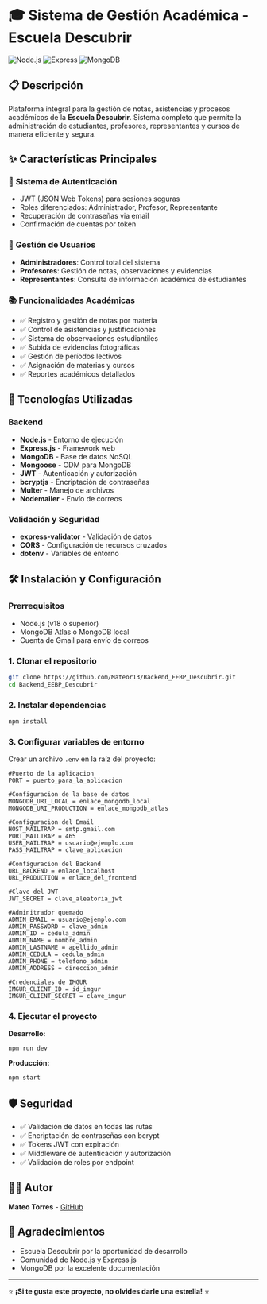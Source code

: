 # 🎓 Sistema de Gestión Académica - Escuela Descubrir

![Node.js](https://img.shields.io/badge/Node.js-v18+-339933?style=flat&logo=node.js&logoColor=white)
![Express](https://img.shields.io/badge/Express-v4.21+-000000?style=flat&logo=express&logoColor=white)
![MongoDB](https://img.shields.io/badge/MongoDB-v8.16+-47A248?style=flat&logo=mongodb&logoColor=white)

## 📋 Descripción

Plataforma integral para la gestión de notas, asistencias y procesos académicos de la **Escuela Descubrir**. Sistema completo que permite la administración de estudiantes, profesores, representantes y cursos de manera eficiente y segura.

## ✨ Características Principales

### 🔐 **Sistema de Autenticación**
- JWT (JSON Web Tokens) para sesiones seguras
- Roles diferenciados: Administrador, Profesor, Representante
- Recuperación de contraseñas via email
- Confirmación de cuentas por token

### 👥 **Gestión de Usuarios**
- **Administradores**: Control total del sistema
- **Profesores**: Gestión de notas, observaciones y evidencias
- **Representantes**: Consulta de información académica de estudiantes

### 📚 **Funcionalidades Académicas**
- ✅ Registro y gestión de notas por materia
- ✅ Control de asistencias y justificaciones
- ✅ Sistema de observaciones estudiantiles
- ✅ Subida de evidencias fotográficas
- ✅ Gestión de períodos lectivos
- ✅ Asignación de materias y cursos
- ✅ Reportes académicos detallados

## 🚀 Tecnologías Utilizadas

### **Backend**
- **Node.js** - Entorno de ejecución
- **Express.js** - Framework web
- **MongoDB** - Base de datos NoSQL
- **Mongoose** - ODM para MongoDB
- **JWT** - Autenticación y autorización
- **bcryptjs** - Encriptación de contraseñas
- **Multer** - Manejo de archivos
- **Nodemailer** - Envío de correos

### **Validación y Seguridad**
- **express-validator** - Validación de datos
- **CORS** - Configuración de recursos cruzados
- **dotenv** - Variables de entorno

## 🛠️ Instalación y Configuración

### **Prerrequisitos**
- Node.js (v18 o superior)
- MongoDB Atlas o MongoDB local
- Cuenta de Gmail para envío de correos

### **1. Clonar el repositorio**
```bash
git clone https://github.com/Mateor13/Backend_EEBP_Descubrir.git
cd Backend_EEBP_Descubrir
```

### **2. Instalar dependencias**
```bash
npm install
```

### **3. Configurar variables de entorno**
Crear un archivo `.env` en la raíz del proyecto:

```env
#Puerto de la aplicacion
PORT = puerto_para_la_aplicacion

#Configuracion de la base de datos
MONGODB_URI_LOCAL = enlace_mongodb_local
MONGODB_URI_PRODUCTION = enlace_mongodb_atlas

#Configuracion del Email
HOST_MAILTRAP = smtp.gmail.com
PORT_MAILTRAP = 465
USER_MAILTRAP = usuario@ejemplo.com
PASS_MAILTRAP = clave_aplicacion

#Configuracion del Backend
URL_BACKEND = enlace_localhost
URL_PRODUCTION = enlace_del_frontend

#Clave del JWT
JWT_SECRET = clave_aleatoria_jwt

#Adminitrador quemado
ADMIN_EMAIL = usuario@ejemplo.com
ADMIN_PASSWORD = clave_admin
ADMIN_ID = cedula_admin
ADMIN_NAME = nombre_admin
ADMIN_LASTNAME = apellido_admin
ADMIN_CEDULA = cedula_admin
ADMIN_PHONE = telefono_admin
ADMIN_ADDRESS = direccion_admin

#Credenciales de IMGUR
IMGUR_CLIENT_ID = id_imgur
IMGUR_CLIENT_SECRET = clave_imgur
```

### **4. Ejecutar el proyecto**

**Desarrollo:**
```bash
npm run dev
```

**Producción:**
```bash
npm start
```


## 🛡️ Seguridad

- ✅ Validación de datos en todas las rutas
- ✅ Encriptación de contraseñas con bcrypt
- ✅ Tokens JWT con expiración
- ✅ Middleware de autenticación y autorización
- ✅ Validación de roles por endpoint

## 👨‍💻 Autor

**Mateo Torres** - [GitHub](https://github.com/Mateor13)

## 🙏 Agradecimientos

- Escuela Descubrir por la oportunidad de desarrollo
- Comunidad de Node.js y Express.js
- MongoDB por la excelente documentación

---

⭐ **¡Si te gusta este proyecto, no olvides darle una estrella!** ⭐
